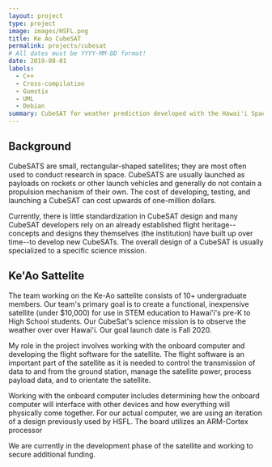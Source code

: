 ```yaml
---
layout: project
type: project
image: images/HSFL.png
title: Ke Ao CubeSAT
permalink: projects/cubesat
# All dates must be YYYY-MM-DD format!
date: 2019-08-01
labels:
  - C++
  - Cross-compilation
  - Gumstix
  - UML
  - Debian
summary: CubeSAT for weather prediction developed with the Hawai'i Space Flight Laboratory
---
```

## Background
CubeSATS are small, rectangular-shaped satellites; they are most often used to conduct research in space. CubeSATS are usually launched as payloads on rockets or other launch vehicles and generally do not contain a propulsion mechanism of their own. The cost of developing, testing, and launching a CubeSAT can cost upwards of one-million dollars. 

Currently, there is little standardization in CubeSAT design and many CubeSAT developers rely on an already established flight heritage--concepts and designs they themselves (the institution) have built up over time--to develop new CubeSATs. The overall design of a CubeSAT is usually specialized to a specific science mission. 

## Ke'Ao Sattelite
The team working on the Ke-Ao sattelite consists of 10+ undergraduate members. Our team's primary goal is to create a functional, inexpensive satellite (under $10,000) for use in STEM education to Hawai'i's pre-K to High School students. Our CubeSat's science mission is to observe the weather over over Hawai'i. Our goal launch date is Fall 2020.

My role in the project involves working with the onboard computer and developing the flight software for the satellite. The flight software is an important part of the satellite as it is needed to control the transmission of data to and from the ground station, manage the satellite power, process payload data, and to orientate the satellite. 

Working with the onboard computer includes determining how the onboard computer will interface with other devices and how everything will physically come together. For our actual computer, we are using an iteration of a design previously used by HSFL. The board utilizes an ARM-Cortex processor

We are currently in the development phase of the satellite and working to secure additional funding. 
